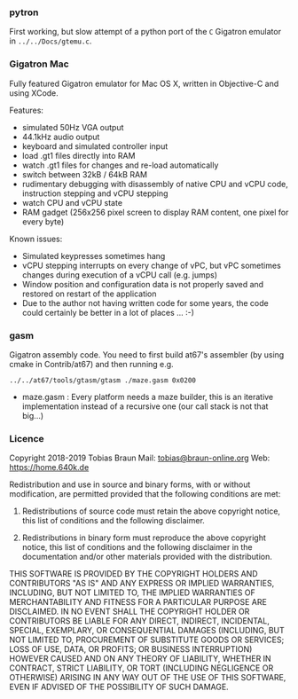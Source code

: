 ### pytron

First working, but slow attempt of a python port of the `C` Gigatron emulator in `../../Docs/gtemu.c`.

### Gigatron Mac

Fully featured Gigatron emulator for Mac OS X, written in Objective-C and
using XCode. 

Features:
- simulated 50Hz VGA output
- 44.1kHz audio output
- keyboard and simulated controller input
- load .gt1 files directly into RAM
- watch .gt1 files for changes and re-load automatically
- switch between 32kB / 64kB RAM
- rudimentary debugging with disassembly of native CPU and vCPU code, instruction stepping and vCPU stepping
- watch CPU and vCPU state
- RAM gadget (256x256 pixel screen to display RAM content, one pixel for every byte)

Known issues:
- Simulated keypresses sometimes hang
- vCPU stepping interrupts on every change of vPC, but vPC sometimes changes during execution of a vCPU call (e.g. jumps)
- Window position and configuration data is not properly saved and restored on restart of the application
- Due to the author not having written code for some years, the code could certainly be better in a lot of places ... :-)


### gasm

Gigatron assembly code. You need to first build at67's assembler (by using
cmake in Contrib/at67) and then running e.g.
```
../../at67/tools/gtasm/gtasm ./maze.gasm 0x0200
```
 - maze.gasm : Every platform needs a maze builder, this is an iterative
   implementation instead of a recursive one (our call stack is not that big...)


### Licence

Copyright 2018-2019 Tobias Braun
Mail: tobias@braun-online.org
Web: https://home.640k.de

Redistribution and use in source and binary forms, with or without 
modification, are permitted provided that the following conditions are met:

1. Redistributions of source code must retain the above copyright notice, 
this list of conditions and the following disclaimer.

2. Redistributions in binary form must reproduce the above copyright notice, 
this list of conditions and the following disclaimer in the documentation 
and/or other materials provided with the distribution.

THIS SOFTWARE IS PROVIDED BY THE COPYRIGHT HOLDERS AND CONTRIBUTORS "AS IS" 
AND ANY EXPRESS OR IMPLIED WARRANTIES, INCLUDING, BUT NOT LIMITED TO, THE 
IMPLIED WARRANTIES OF MERCHANTABILITY AND FITNESS FOR A PARTICULAR PURPOSE 
ARE DISCLAIMED. IN NO EVENT SHALL THE COPYRIGHT HOLDER OR CONTRIBUTORS BE 
LIABLE FOR ANY DIRECT, INDIRECT, INCIDENTAL, SPECIAL, EXEMPLARY, OR 
CONSEQUENTIAL DAMAGES (INCLUDING, BUT NOT LIMITED TO, PROCUREMENT OF SUBSTITUTE
GOODS OR SERVICES; LOSS OF USE, DATA, OR PROFITS; OR BUSINESS INTERRUPTION) 
HOWEVER CAUSED AND ON ANY THEORY OF LIABILITY, WHETHER IN CONTRACT, STRICT 
LIABILITY, OR TORT (INCLUDING NEGLIGENCE OR OTHERWISE) ARISING IN ANY WAY OUT 
OF THE USE OF THIS SOFTWARE, EVEN IF ADVISED OF THE POSSIBILITY OF SUCH DAMAGE.
